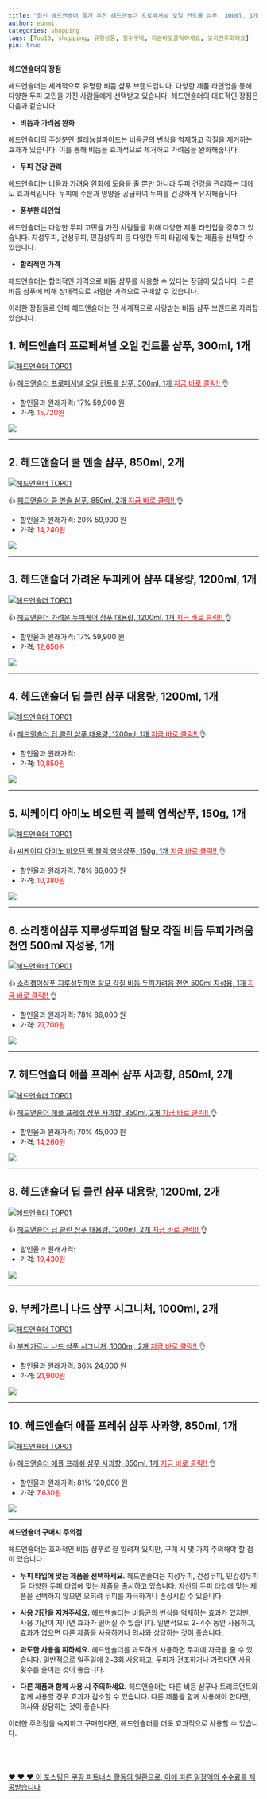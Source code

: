 ```yaml
---
title: "최신 헤드앤숄더 특가 추천 헤드앤숄더 프로페셔널 오일 컨트롤 샴푸, 300ml, 1개 비교 장점"
author: eunmi.
categories: shopping
tags: [Top10, shopping, 유행상품, 필수구매, 지금바로클릭하세요, 놓치면후회해요]
pin: true
---
```

**헤드앤숄더의 장점**

헤드앤숄더는 세계적으로 유명한 비듬 샴푸 브랜드입니다. 다양한 제품 라인업을 통해 다양한 두피 고민을 가진 사람들에게 선택받고 있습니다. 헤드앤숄더의 대표적인 장점은 다음과 같습니다.

* **비듬과 가려움 완화**

헤드앤숄더의 주성분인 셀레늄설파이드는 비듬균의 번식을 억제하고 각질을 제거하는 효과가 있습니다. 이를 통해 비듬을 효과적으로 제거하고 가려움을 완화해줍니다.

* **두피 건강 관리**

헤드앤숄더는 비듬과 가려움 완화에 도움을 줄 뿐만 아니라 두피 건강을 관리하는 데에도 효과적입니다. 두피에 수분과 영양을 공급하여 두피를 건강하게 유지해줍니다.

* **풍부한 라인업**

헤드앤숄더는 다양한 두피 고민을 가진 사람들을 위해 다양한 제품 라인업을 갖추고 있습니다. 지성두피, 건성두피, 민감성두피 등 다양한 두피 타입에 맞는 제품을 선택할 수 있습니다.

* **합리적인 가격**

헤드앤숄더는 합리적인 가격으로 비듬 샴푸를 사용할 수 있다는 장점이 있습니다. 다른 비듬 샴푸에 비해 상대적으로 저렴한 가격으로 구매할 수 있습니다.

이러한 장점들로 인해 헤드앤숄더는 전 세계적으로 사랑받는 비듬 샴푸 브랜드로 자리잡았습니다.

   

## 1. 헤드앤숄더 프로페셔널 오일 컨트롤 샴푸, 300ml, 1개

[![헤드앤숄더 TOP01](https://thumbnail6.coupangcdn.com/thumbnails/remote/230x230ex/image/retail/images/251488294920877-02594766-1e08-43d5-8eca-ca06a799ea62.jpg)](https://link.coupang.com/re/AFFSDP?lptag=AF3617701&subid=GithubCoopas&pageKey=322942318&traceid=V0-153&itemId=18124397598&vendorItemId=85275395840)


👍 [헤드앤숄더 프로페셔널 오일 컨트롤 샴푸, 300ml, 1개 <font color=red> 지금 바로 클릭!! </font> ](https://link.coupang.com/re/AFFSDP?lptag=AF3617701&subid=GithubCoopas&pageKey=322942318&traceid=V0-153&itemId=18124397598&vendorItemId=85275395840) 👌 


- 할인율과 원래가격: 17%  59,900   원
- 가격: <span style='color:red'>15,720원</span>

[![](/discount_price.png)](https://link.coupang.com/re/AFFSDP?lptag=AF3617701&subid=GithubCoopas&pageKey=322942318&traceid=V0-153&itemId=18124397598&vendorItemId=85275395840)

---


   

## 2. 헤드앤숄더 쿨 멘솔 샴푸, 850ml, 2개

[![헤드앤숄더 TOP01](https://thumbnail6.coupangcdn.com/thumbnails/remote/230x230ex/image/retail/images/1661080087968717-afd832b8-37a8-4719-bf71-e2e549a287e3.jpg)](https://link.coupang.com/re/AFFSDP?lptag=AF3617701&subid=GithubCoopas&pageKey=6499998087&traceid=V0-153&itemId=6531850307&vendorItemId=85072867574)


👍 [헤드앤숄더 쿨 멘솔 샴푸, 850ml, 2개 <font color=red> 지금 바로 클릭!! </font> ](https://link.coupang.com/re/AFFSDP?lptag=AF3617701&subid=GithubCoopas&pageKey=6499998087&traceid=V0-153&itemId=6531850307&vendorItemId=85072867574) 👌 


- 할인율과 원래가격: 20%  59,900   원
- 가격: <span style='color:red'>14,240원</span>

[![](/discount_price.png)](https://link.coupang.com/re/AFFSDP?lptag=AF3617701&subid=GithubCoopas&pageKey=6499998087&traceid=V0-153&itemId=6531850307&vendorItemId=85072867574)

---


   

## 3. 헤드앤숄더 가려운 두피케어 샴푸 대용량, 1200ml, 1개

[![헤드앤숄더 TOP01](https://thumbnail7.coupangcdn.com/thumbnails/remote/230x230ex/image/retail/images/1307236099063017-d070b310-68a5-4af7-8d8f-b3059aa868f0.jpg)](https://link.coupang.com/re/AFFSDP?lptag=AF3617701&subid=GithubCoopas&pageKey=322942318&traceid=V0-153&itemId=2426662596&vendorItemId=5485477886)


👍 [헤드앤숄더 가려운 두피케어 샴푸 대용량, 1200ml, 1개 <font color=red> 지금 바로 클릭!! </font> ](https://link.coupang.com/re/AFFSDP?lptag=AF3617701&subid=GithubCoopas&pageKey=322942318&traceid=V0-153&itemId=2426662596&vendorItemId=5485477886) 👌 


- 할인율과 원래가격: 17%  59,900   원
- 가격: <span style='color:red'>12,650원</span>

[![](/discount_price.png)](https://link.coupang.com/re/AFFSDP?lptag=AF3617701&subid=GithubCoopas&pageKey=322942318&traceid=V0-153&itemId=2426662596&vendorItemId=5485477886)

---


   

## 4. 헤드앤숄더 딥 클린 샴푸 대용량, 1200ml, 1개

[![헤드앤숄더 TOP01](https://thumbnail9.coupangcdn.com/thumbnails/remote/230x230ex/image/retail/images/7546854615550653-163659ee-0f60-45f0-8d30-5d3ca05321f7.jpg)](https://link.coupang.com/re/AFFSDP?lptag=AF3617701&subid=GithubCoopas&pageKey=1407366400&traceid=V0-153&itemId=13947635119&vendorItemId=71731402309)


👍 [헤드앤숄더 딥 클린 샴푸 대용량, 1200ml, 1개 <font color=red> 지금 바로 클릭!! </font> ](https://link.coupang.com/re/AFFSDP?lptag=AF3617701&subid=GithubCoopas&pageKey=1407366400&traceid=V0-153&itemId=13947635119&vendorItemId=71731402309) 👌 


- 할인율과 원래가격: 
- 가격: <span style='color:red'>10,850원</span>

[![](/discount_price.png)](https://link.coupang.com/re/AFFSDP?lptag=AF3617701&subid=GithubCoopas&pageKey=1407366400&traceid=V0-153&itemId=13947635119&vendorItemId=71731402309)

---


   

## 5. 씨케이디 아미노 비오틴 퀵 블랙 염색샴푸, 150g, 1개

[![헤드앤숄더 TOP01](https://thumbnail10.coupangcdn.com/thumbnails/remote/230x230ex/image/retail/images/3066649449747476-3936f190-45a2-47f1-b929-1df638dba684.jpg)](https://link.coupang.com/re/AFFSDP?lptag=AF3617701&subid=GithubCoopas&pageKey=6593185423&traceid=V0-153&itemId=14886035805&vendorItemId=82124899520)


👍 [씨케이디 아미노 비오틴 퀵 블랙 염색샴푸, 150g, 1개 <font color=red> 지금 바로 클릭!! </font> ](https://link.coupang.com/re/AFFSDP?lptag=AF3617701&subid=GithubCoopas&pageKey=6593185423&traceid=V0-153&itemId=14886035805&vendorItemId=82124899520) 👌 


- 할인율과 원래가격: 78%  86,000   원
- 가격: <span style='color:red'>10,380원</span>

[![](/discount_price.png)](https://link.coupang.com/re/AFFSDP?lptag=AF3617701&subid=GithubCoopas&pageKey=6593185423&traceid=V0-153&itemId=14886035805&vendorItemId=82124899520)

---


   

## 6. 소리쟁이샴푸 지루성두피염 탈모 각질 비듬 두피가려움 천연 500ml 지성용, 1개

[![헤드앤숄더 TOP01](https://thumbnail6.coupangcdn.com/thumbnails/remote/230x230ex/image/vendor_inventory/images/2018/08/17/22/2/8e94a567-91fd-4f1b-b550-aadedde59932.jpg)](https://link.coupang.com/re/AFFSDP?lptag=AF3617701&subid=GithubCoopas&pageKey=7697602652&traceid=V0-153&itemId=20600855969&vendorItemId=3888355792)


👍 [소리쟁이샴푸 지루성두피염 탈모 각질 비듬 두피가려움 천연 500ml 지성용, 1개 <font color=red> 지금 바로 클릭!! </font> ](https://link.coupang.com/re/AFFSDP?lptag=AF3617701&subid=GithubCoopas&pageKey=7697602652&traceid=V0-153&itemId=20600855969&vendorItemId=3888355792) 👌 


- 할인율과 원래가격: 78%  86,000   원
- 가격: <span style='color:red'>27,700원</span>

[![](/discount_price.png)](https://link.coupang.com/re/AFFSDP?lptag=AF3617701&subid=GithubCoopas&pageKey=7697602652&traceid=V0-153&itemId=20600855969&vendorItemId=3888355792)

---


   

## 7. 헤드앤숄더 애플 프레쉬 샴푸 사과향, 850ml, 2개

[![헤드앤숄더 TOP01](https://thumbnail9.coupangcdn.com/thumbnails/remote/230x230ex/image/retail/images/1141265401707415-93c095cf-e4d6-4629-9f0f-9f8a46cc65c9.jpg)](https://link.coupang.com/re/AFFSDP?lptag=AF3617701&subid=GithubCoopas&pageKey=6499940663&traceid=V0-153&itemId=13294084012&vendorItemId=85002184506)


👍 [헤드앤숄더 애플 프레쉬 샴푸 사과향, 850ml, 2개 <font color=red> 지금 바로 클릭!! </font> ](https://link.coupang.com/re/AFFSDP?lptag=AF3617701&subid=GithubCoopas&pageKey=6499940663&traceid=V0-153&itemId=13294084012&vendorItemId=85002184506) 👌 


- 할인율과 원래가격: 70%  45,000   원
- 가격: <span style='color:red'>14,260원</span>

[![](/discount_price.png)](https://link.coupang.com/re/AFFSDP?lptag=AF3617701&subid=GithubCoopas&pageKey=6499940663&traceid=V0-153&itemId=13294084012&vendorItemId=85002184506)

---


   

## 8. 헤드앤숄더 딥 클린 샴푸 대용량, 1200ml, 2개

[![헤드앤숄더 TOP01](https://thumbnail7.coupangcdn.com/thumbnails/remote/230x230ex/image/retail/images/5430480840013758-182dd607-846f-4b84-9524-2d248b5b0766.jpg)](https://link.coupang.com/re/AFFSDP?lptag=AF3617701&subid=GithubCoopas&pageKey=1407366400&traceid=V0-153&itemId=18038628241&vendorItemId=85192995479)


👍 [헤드앤숄더 딥 클린 샴푸 대용량, 1200ml, 2개 <font color=red> 지금 바로 클릭!! </font> ](https://link.coupang.com/re/AFFSDP?lptag=AF3617701&subid=GithubCoopas&pageKey=1407366400&traceid=V0-153&itemId=18038628241&vendorItemId=85192995479) 👌 


- 할인율과 원래가격: 
- 가격: <span style='color:red'>19,430원</span>

[![](/discount_price.png)](https://link.coupang.com/re/AFFSDP?lptag=AF3617701&subid=GithubCoopas&pageKey=1407366400&traceid=V0-153&itemId=18038628241&vendorItemId=85192995479)

---


   

## 9. 부케가르니 나드 샴푸 시그니처, 1000ml, 2개

[![헤드앤숄더 TOP01](https://thumbnail8.coupangcdn.com/thumbnails/remote/230x230ex/image/retail/images/2414591403012493-36bddce4-9c59-4e2d-8b89-52f7edb1c9d9.jpg)](https://link.coupang.com/re/AFFSDP?lptag=AF3617701&subid=GithubCoopas&pageKey=5832178307&traceid=V0-153&itemId=19705861480&vendorItemId=4428105221)


👍 [부케가르니 나드 샴푸 시그니처, 1000ml, 2개 <font color=red> 지금 바로 클릭!! </font> ](https://link.coupang.com/re/AFFSDP?lptag=AF3617701&subid=GithubCoopas&pageKey=5832178307&traceid=V0-153&itemId=19705861480&vendorItemId=4428105221) 👌 


- 할인율과 원래가격: 36%  24,000   원
- 가격: <span style='color:red'>21,900원</span>

[![](/discount_price.png)](https://link.coupang.com/re/AFFSDP?lptag=AF3617701&subid=GithubCoopas&pageKey=5832178307&traceid=V0-153&itemId=19705861480&vendorItemId=4428105221)

---


   

## 10. 헤드앤숄더 애플 프레쉬 샴푸 사과향, 850ml, 1개

[![헤드앤숄더 TOP01](https://thumbnail7.coupangcdn.com/thumbnails/remote/230x230ex/image/retail/images/1690669604426269-45ce72b0-b1a1-4e32-9ceb-dd81e595dd7c.png)](https://link.coupang.com/re/AFFSDP?lptag=AF3617701&subid=GithubCoopas&pageKey=6499940663&traceid=V0-153&itemId=42104157&vendorItemId=81876185424)


👍 [헤드앤숄더 애플 프레쉬 샴푸 사과향, 850ml, 1개 <font color=red> 지금 바로 클릭!! </font> ](https://link.coupang.com/re/AFFSDP?lptag=AF3617701&subid=GithubCoopas&pageKey=6499940663&traceid=V0-153&itemId=42104157&vendorItemId=81876185424) 👌 


- 할인율과 원래가격: 81%  120,000   원
- 가격: <span style='color:red'>7,630원</span>

[![](/discount_price.png)](https://link.coupang.com/re/AFFSDP?lptag=AF3617701&subid=GithubCoopas&pageKey=6499940663&traceid=V0-153&itemId=42104157&vendorItemId=81876185424)

---
**헤드앤숄더 구매시 주의점**

헤드앤숄더는 효과적인 비듬 샴푸로 잘 알려져 있지만, 구매 시 몇 가지 주의해야 할 점이 있습니다.

* **두피 타입에 맞는 제품을 선택하세요.** 헤드앤숄더는 지성두피, 건성두피, 민감성두피 등 다양한 두피 타입에 맞는 제품을 출시하고 있습니다. 자신의 두피 타입에 맞는 제품을 선택하지 않으면 오히려 두피를 자극하거나 손상시킬 수 있습니다.

* **사용 기간을 지켜주세요.** 헤드앤숄더는 비듬균의 번식을 억제하는 효과가 있지만, 사용 기간이 지나면 효과가 떨어질 수 있습니다. 일반적으로 2~4주 동안 사용하고, 효과가 없으면 다른 제품을 사용하거나 의사와 상담하는 것이 좋습니다.

* **과도한 사용을 피하세요.** 헤드앤숄더를 과도하게 사용하면 두피에 자극을 줄 수 있습니다. 일반적으로 일주일에 2~3회 사용하고, 두피가 건조하거나 가렵다면 사용 횟수를 줄이는 것이 좋습니다.

* **다른 제품과 함께 사용 시 주의하세요.** 헤드앤숄더는 다른 비듬 샴푸나 트리트먼트와 함께 사용할 경우 효과가 감소할 수 있습니다. 다른 제품을 함께 사용해야 한다면, 의사와 상담하는 것이 좋습니다.

이러한 주의점을 숙지하고 구매한다면, 헤드앤숄더를 더욱 효과적으로 사용할 수 있습니다.<br><br><br><br><br> [ ❤ ❤ ❤ 이 포스팅은 쿠팡 파트너스 활동의 일환으로, 이에 따른 일정액의 수수료를 제공받습니다](https://link.coupang.com/a/bcEFyh)